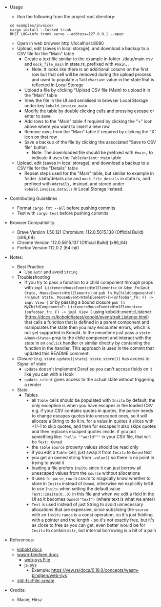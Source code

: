 * Usage
    * Run the following from the project root directory:
    ```
    cd examples/invoice/
    cargo install --locked trunk
    RUST_LOG=info trunk serve --address=127.0.0.1 --open
    ```
    * Open in web browser http://localhost:8080
    * Upload, edit (saves in local storage), and download a backup to a CSV file for the "Main" table
        * Create a text file similar to the example in folder ./data/main.csv  and `mock_file_main` in state.rs, prefixed with `#main,`.
            * Note: It looks like there is an additional column on the first row but that cell will be removed during the upload process and used to populate a `TableVariant` value in the state that is reflected in Local Storage
        * Upload a file by clicking "Upload CSV file (Main) to upload it in the "Main" table
        * View the file in the UI and serialised in browser Local Storage under key `kobald.invoice.main`
        * Modify the table by double clicking cells and pressing escape or enter to save
        * Add rows to the "Main" table if required by clicking the "+" icon above where you want to insert a new row
        * Remove rows from the "Main" table if required by clicking the "X" icon on that row
        * Save a backup of the file by clicking the associated "Save to CSV file" button
            * Note: The downloaded file should be prefixed with `#main,` to indicate it uses the `TableVariant::Main` table
    * Upload, edit (saves in local storage), and download a backup to a CSV file for the "Details" table
        * Repeat steps used for the "Main" table, but similar to example in folder ./data/details.csv and `mock_file_details` in state.rs, and prefixed with `#details,` instead, and stored under `kobald.invoice.details` in Local Storage instead.

* Contributing Guidelines
    * Format `cargo fmt --all` before pushing commits
    * Test with `cargo test` before pushing commits

* Browser Compatibility:
    * Brave Version 1.50.121 Chromium: 112.0.5615.138 (Official Build) (x86_64)
    * Chrome Version 112.0.5615.137 (Official Build) (x86_64)
    * Firefox Version 112.0.2 (64-bit)

* Notes:
    * Best Practice
        * Use `&str` and avoid `String`
    * Troubleshooting
        * If you try to pass a function to a child component through props with `impl Listener<MouseEvent<HtmlElement>>` or `&dyn Fn(&mut State, MouseEvent<HtmlElement>)` or `pub fn MyChildComponent<F: Fn(&mut State, MouseEvent<HtmlElement>)>(onfoobar_fn: F) -> impl View {` or by passing a bound closure `pub fn MyChildComponent<F: Listener<MouseEvent<HtmlElement>>>(onfoobar_fn: F) -> impl View {` using kobold::event::Listener (https://docs.rs/kobold/latest/kobold/event/trait.Listener.html) that calls a function that is defined in a parent component and manipulates the state then you may encounter errors, which is not yet supported in Kobold. In the meantime just pass a `state: &Hook<State>` prop to the child component and interact with the state in an `onclick` handler or similar directly by containing the function in the handler. This approach is used in the commit that updated this README comment.
    * Closure (e.g. `state.update(|state| state.store())` has access to Signal of state
        * `update` doesn't implement Deref so you can't access fields on it like you can with a Hook
        * `update_silent` gives access to the actual state without triggering a render
    * State
        * Tables
            * all `Table` cells should be populated with `Insitu` by default, the only exception is when you have escapes in the loaded CSV. e.g. if your CSV contains quotes in quotes, the parser needs to change escapes quotes into unescaped ones, so it will allocate a String to do it in. for a value in quotes it slices with +1/-1 to skip quotes, and then for escapes it also skips quotes and then replaces escaped quotes inside. if you put something like: `"hello ""world"""` in your CSV file, that will be `Text::Owned`
            * the `Table` `source` property values should be read only
            * if you edit a `Table` cell, just swap it from `Insitu` to `Owned` text
            * you get an owned string from `.value()` so there is no point in trying to avoid it
            * loading a file prefers `Insitu` since it can just borrow all unescaped values from the `source` without allocations
            * it uses `fn parse_row` in csv.rs to magically know whether to store in `Insitu` instead of `Owned`, otherwise we explicitly tell it to use `Insitu` when setting the default value `Text::Insitu(0..0)` in this file and when we edit a field in the UI so it becomes `Owned("text")` (where text is what we enter)
            * `Text` is used instead of just String to avoid unnecessary allocations that are expensive, since subslicing the `source` with an `Insitu` `range` is a const operation, so it's just fiddling with a pointer and the length - so it's not exactly free, but it's as close to free as you can get. even better would be for `Insitu` to contain `&str`, but internal borrowing is a bit of a pain

* References:
    * [kobold docs](https://docs.rs/kobold/latest/kobold/)
    * [wasm-bindgen docs](https://rustwasm.github.io/docs/wasm-bindgen/introduction.html)
        * [web-sys File](https://rustwasm.github.io/wasm-bindgen/api/web_sys/struct.File.html#)
        * [js-sys](https://docs.rs/js-sys/latest/js_sys)
            * Example: https://yew.rs/docs/0.18.0/concepts/wasm-bindgen/web-sys
    * [std::fs::File::create](https://doc.rust-lang.org/std/fs/struct.File.html#method.create)

* Credits:
    * Maciej Hirsz
